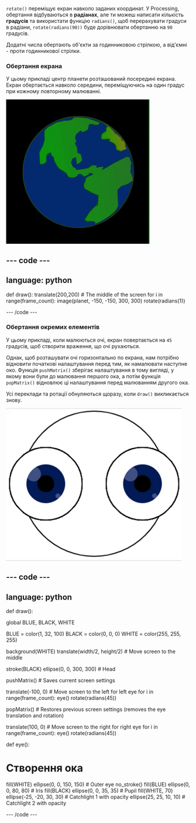 
`rotate()` переміщує екран навколо заданих координат. У Processing, обертання відбуваються в **радіанах**, але ти можеш написати кількість **градусів** та використати функцію `radians()`, щоб перерахувати градуси в радіани, `rotate(radians(90))` буде дорівнювати обертанню на `90` градусів.

Додатні числа обертають об'єкти за годинниковою стрілкою, а від'ємні - проти годинникової стрілки.

### Обертання екрана

У цьому прикладі центр планети розташований посередині екрана. Екран обертається навколо середини, переміщуючись на один градус при кожному повторному малюванні.

![Вихідна область з планетою, що обертається навколо центру](images/rotate_planet.gif)

--- code ---
---
language: python
---

def draw(): translate(200,200) # The middle of the screen for i in range(frame_count): image(planet, -150, -150, 300, 300) rotate(radians(1))

--- /code ---

### Обертання окремих елементів

У цьому прикладі, коли малюються очі, екран повертається на `45` градусів, щоб створити враження, що очі рухаються.

Однак, щоб розташувати очі горизонтально по екрана, нам потрібно відновити початкові налаштування перед тим, як намалювати наступне око. Функція `pushMatrix()` зберігає налаштування в тому вигляді, у якому вони були до малювання першого ока, а потім функція `popMatrix()` відновлює ці налаштування перед малюванням другого ока.

Усі переклади та ротації обнуляються щоразу, коли `draw()` викликається знову.

![Область виводу з рухомим зображенням, на якому зображено око, що обертається](images/rotate_eyes.gif)

--- code ---
---
language: python
---

def draw():

  global BLUE, BLACK, WHITE

  BLUE = color(1, 32, 100) BLACK = color(0, 0, 0) WHITE = color(255, 255, 255)

  background(WHITE) translate(width/2, height/2) # Move screen to the middle

  stroke(BLACK) ellipse(0, 0, 300, 300) # Head

  pushMatrix() # Saves current screen settings

  translate(-100, 0) # Move screen to the left for left eye for i in range(frame_count): eye() rotate(radians(45))

  popMatrix() # Restores previous screen settings (removes the eye translation and rotation)

  translate(100, 0) # Move screen to the right for right eye for i in range(frame_count): eye() rotate(radians(45))

def eye():

# Створення ока
  fill(WHITE) ellipse(0, 0, 150, 150) # Outer eye no_stroke() fill(BLUE) ellipse(0, 0, 80, 80) # Iris fill(BLACK) ellipse(0, 0, 35, 35) # Pupil fill(WHITE, 70) ellipse(-25, -20, 30, 30) # Catchlight 1 with opacity ellipse(25, 25, 10, 10) # Catchlight 2 with opacity

--- /code ---

